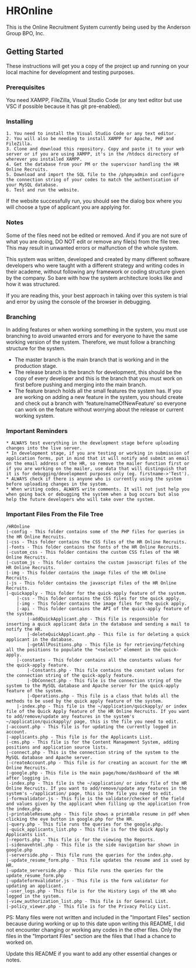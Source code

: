 # HROnline

This is the Online Recruitment System currently being used by the Anderson Group BPO, Inc.

## Getting Started

These instructions will get you a copy of the project up and running on your local machine for development and testing purposes.

### Prerequisites

You need XAMPP, FileZilla, Visual Studio Code (or any text editor but use VSC if possible because it has git pre-enabled).

### Installing

```
1. You need to install the Visual Studio Code or any text editor.
2. You will also be needing to install XAMPP for Apache, PHP and FileZilla.
3. Clone and download this repository. Copy and paste it to your web server or if you are using XAMPP, it's in the /htdocs directory of wherever you installed XAMPP.
4. Get the database from your PM or the supervisor handling the HR Online Recruits.
5. Download and import the SQL file to the /phpmyadmin and configure the connection string of your codes to match the authentication of your MySQL database.
6. Test and run the website.
```

If the website successfully run, you should see the dialog box where you will choose a type of applicant you are applying for.

### Notes

Some of the files need not be edited or removed. And if you are not sure of what you are doing, DO NOT edit or remove any file(s) from the file tree. This may result in unwanted errors or malfunction of the whole system. 

This system was written, developed and created by many different software developers who were taught with a different strategy and writing codes in their academe, without following any framework or coding structure given by the company. So bare with how the system architecture looks like and how it was structured.

If you are reading this, your best approach in taking over this system is trial and error by using the console of the browser in debugging.

### Branching
In adding features or when working something in the system, you must use branching to avoid unwanted errors and for everyone to have the same working version of the system. Therefore, we must follow a branching structure for the system.

* The master branch is the main branch that is working and in the production stage.
* The release branch is the branch for development, this should be the copy of every developer and this is the branch that you must work on first before pushing and merging into the main branch.
* The feature branch holds all the small features the system has. If you are working on adding a new feature in the system, you should create and check out a branch with 'feature/nameOfNewFeature' so everyone can work on the feature without worrying about the release or current working system.

### Important Reminders
```
* ALWAYS test everything in the development stage before uploading changes into the live server. 
* In development stage, if you are testing or working in submission of application forms, put in mind that it will notify and submit an email on the email address of the HR, so remove the mailer function first or if you are working on the mailer, use data that will distinguish that it is for debugging/development purposes only (eg. firstname->'Test').
* ALWAYS check if there is anyone who is currently using the system before uploading changes in the system. 
* When writing codes, ALWAYS write comments. It will not just help you when going back or debugging the system when a bug occurs but also help the future developers who will take over the system.
```

### Important Files From the File Tree
```
/HROnline
|-config - This folder contains some of the PHP files for queries in the HR Online Recruits.
|-css - This folder contains the CSS files of the HR Online Recruits.
|-fonts - This folder contains the fonts of the HR Online Recruits.
|-custom_css - This folder contains the custom CSS files of the HR Online Recruits.
|-custom_js - This folder contains the custom javascript files of the HR Online Recruits.
|-img - This folder contains the image files of the HR Online Recruits.
|-js - This folder contains the javascript files of the HR Online Recruits.
|-quickapply - This folder for the quick-apply feature of the system.
    |-css - This folder contains the CSS files for the quick apply.
    |-img - This folder contains the image files for the quick apply.
    |-api - This folder contains the API of the quick-apply feature of the system.
        |-addQuickApplicant.php - This file is responsible for inserting a quick applicant data in the database and sending a mail to notify the HR.
        |-deleteQuickApplicant.php - This file is for deleting a quick applicant in the database.
        |-getAllPositions.php - This file is for retrieving/fetching all the positions to populate the "<select>" element in the quick-apply.
    |-constants - This folder contains all the constants values for the quick-apply feature.
        |-Constants.php - This file contains the constant values for the connection string of the quick-apply feature.
        |-DbConnect.php - This file is the connection string of the system to the MySQL database and Apache server for the quick-apply feature of the system.
        |-Operations.php - This file is a class that holds all the methods to be used by the quick apply feature of the system.
    |-index.php - This file is the ~/application/quickapply/ or index file of the Quick Apply feature of the HR Online Recruits. If you want to add/remove/update any features in the system's ~/application/quickapply/ page, this is the file you need to edit.
|-account.php - This file is for updating the currently logged in account.
|-applicants.php - This file is for the Applicants List.
|-cms.php - This file is for the Content Management System, adding positions and application source lists.
|-connect.php - This is the connection string of the system to the MySQL database and Apache server.
|-createAccount.php - This file is for creating an account for the HR Online Recruits.
|-google.php - This file is the main page/home/dashboard of the HR after logging in.
|-index.php - This file is the ~/application/ or index file of the HR Online Recruits. If you want to add/remove/update any features in the system's ~/application/ page, this is the file you need to edit.
|-formvalidator.js - This file is the validator/checker of the field and values given by the applicant when filling up the application from the index.php.
|-printableResume.php - This file shows a printable resume in pdf when clicking the eye button in google.php for the HR.
|-query.php - This file runs the queries for the google.php.
|-quick_applicants_list.php - This file is for the Quick Apply Applicants List.
|-reports.php - This file is for the viewing the Reports.
|-sidenavehtml.php - This file is the side navigation bar shown in google.php
|-serverside.php - This file runs the queries for the index.php.
|-update_resume_form.php - This file updates the resume and is used by HR.
|-update_serverside.php - This file runs the queries for the update_resume_form.php
|-updateformvalidator.js - This file is the form validator for updating an applicant.
|-user_logs.php - This file is for the History Logs of the HR who logged in the system.
|-view_authorization_list.php - This file is for General List.
|-policy_viewer.php - This file is for the Privacy Policy List.
```

PS: Many files were not written and included in the "Important Files" section because during working or up to this date upon writing this README, I did not encounter changing or working any codes in the other files. Only the files in the "Important Files" section are the files that I had a chance to worked on.

Update this README if you want to add any other essential changes or notes.
